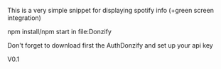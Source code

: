 This is a very simple snippet for displaying spotify info (+green screen integration)



npm install/npm start in file:Donzify

Don't forget to download first the AuthDonzify and set up your api key 


V0.1 
